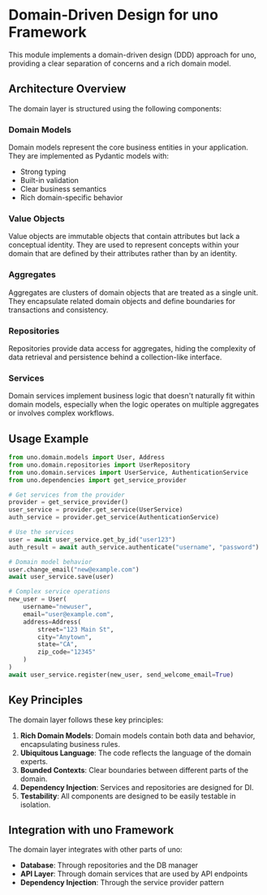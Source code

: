 # Domain-Driven Design for uno Framework

This module implements a domain-driven design (DDD) approach for uno, providing a clear separation of concerns and a rich domain model.

## Architecture Overview

The domain layer is structured using the following components:

### Domain Models

Domain models represent the core business entities in your application. They are implemented as Pydantic models with:

- Strong typing
- Built-in validation
- Clear business semantics
- Rich domain-specific behavior

### Value Objects

Value objects are immutable objects that contain attributes but lack a conceptual identity. They are used to represent concepts within your domain that are defined by their attributes rather than by an identity.

### Aggregates

Aggregates are clusters of domain objects that are treated as a single unit. They encapsulate related domain objects and define boundaries for transactions and consistency.

### Repositories

Repositories provide data access for aggregates, hiding the complexity of data retrieval and persistence behind a collection-like interface.

### Services

Domain services implement business logic that doesn't naturally fit within domain models, especially when the logic operates on multiple aggregates or involves complex workflows.

## Usage Example

```python
from uno.domain.models import User, Address
from uno.domain.repositories import UserRepository
from uno.domain.services import UserService, AuthenticationService
from uno.dependencies import get_service_provider

# Get services from the provider
provider = get_service_provider()
user_service = provider.get_service(UserService)
auth_service = provider.get_service(AuthenticationService)

# Use the services
user = await user_service.get_by_id("user123")
auth_result = await auth_service.authenticate("username", "password")

# Domain model behavior
user.change_email("new@example.com")
await user_service.save(user)

# Complex service operations
new_user = User(
    username="newuser",
    email="user@example.com",
    address=Address(
        street="123 Main St",
        city="Anytown",
        state="CA",
        zip_code="12345"
    )
)
await user_service.register(new_user, send_welcome_email=True)
```

## Key Principles

The domain layer follows these key principles:

1. **Rich Domain Models**: Domain models contain both data and behavior, encapsulating business rules.
2. **Ubiquitous Language**: The code reflects the language of the domain experts.
3. **Bounded Contexts**: Clear boundaries between different parts of the domain.
4. **Dependency Injection**: Services and repositories are designed for DI.
5. **Testability**: All components are designed to be easily testable in isolation.

## Integration with uno Framework

The domain layer integrates with other parts of uno:

- **Database**: Through repositories and the DB manager
- **API Layer**: Through domain services that are used by API endpoints
- **Dependency Injection**: Through the service provider pattern